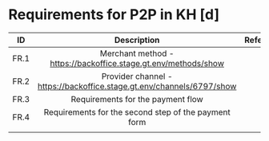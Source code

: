 #  Requirements for P2P in KH [d] 
| **ID** |                            **Description**                            | **Reference** |
|--------|:---------------------------------------------------------------------:|---------------|
| FR.1   |    Merchant method - https://backoffice.stage.gt.env/methods/show     |               |
| FR.2   | Provider channel - https://backoffice.stage.gt.env/channels/6797/show |               |
| FR.3   |                   Requirements for the payment flow                   |               |
| FR.4   |         Requirements for the second step of the payment form          |               |
|        |                                                                       |               |
